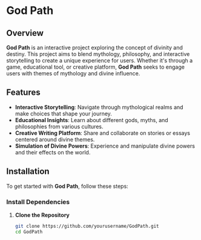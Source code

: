 # God Path

## Overview

**God Path** is an interactive project exploring the concept of divinity and destiny. This project aims to blend mythology, philosophy, and interactive storytelling to create a unique experience for users. Whether it's through a game, educational tool, or creative platform, **God Path** seeks to engage users with themes of mythology and divine influence.

## Features

- **Interactive Storytelling**: Navigate through mythological realms and make choices that shape your journey.
- **Educational Insights**: Learn about different gods, myths, and philosophies from various cultures.
- **Creative Writing Platform**: Share and collaborate on stories or essays centered around divine themes.
- **Simulation of Divine Powers**: Experience and manipulate divine powers and their effects on the world.

## Installation

To get started with **God Path**, follow these steps:

### Install Dependencies

1. **Clone the Repository**

   ```bash
   git clone https://github.com/yourusername/GodPath.git
   cd GodPath
